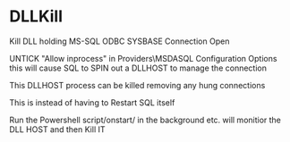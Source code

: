 # DLLKill
Kill DLL holding MS-SQL ODBC SYSBASE Connection Open 

UNTICK "Allow inprocess" in Providers\MSDASQL Configuration Options this will cause SQL to SPIN out a DLLHOST to manage the connection 

This DLLHOST process can be killed removing any hung connections 

This is instead of having to Restart SQL itself 

Run the Powershell script/onstart/ in the background etc. will monitior the DLL HOST and then Kill IT 

